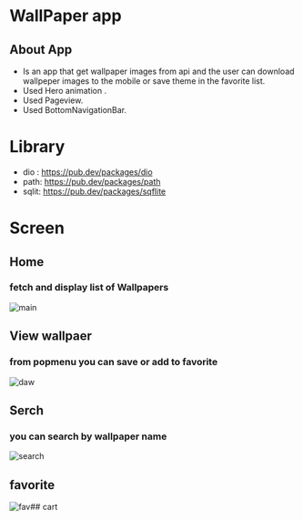 # WallPaper app

## About App
-  Is an app  that get wallpaper images from api  and the user can  download wallpeper images  to the  mobile or save theme in the favorite list.
- Used Hero animation .
- Used Pageview.
- Used BottomNavigationBar.

# Library
- dio : https://pub.dev/packages/dio
- path: https://pub.dev/packages/path
- sqlit: https://pub.dev/packages/sqflite


# Screen
## Home
### fetch and display list of Wallpapers 

![main](https://github.com/mohamedawali/wallPaper_task/assets/103155342/e78b1015-9f85-47e1-839f-576d69d8e830)

## View wallpaer
### from popmenu  you can  save or add to favorite
![daw](https://github.com/mohamedawali/wallPaper_task/assets/103155342/143d65bb-0ab3-4085-922e-87a12ddde27b)

## Serch
### you can search by  wallpaper name
![search](https://github.com/mohamedawali/wallPaper_task/assets/103155342/cd2b2313-c761-45d4-b125-47c4ffe8b981)

## favorite
![fav](https://github.com/mohamedawali/wallPaper_task/assets/103155342/95904384-71e6-4e63-9ff0-387ce20ba722)## cart
